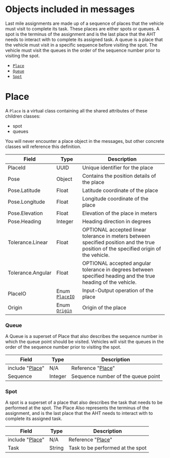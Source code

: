 # Objects included in messages
Last mile assignments are made up of a sequence of places that the vehicle must visit to complete its task.  These places are either spots or queues.  A spot is the terminus of the assignment and is the last place that the AHT needs to interact with to complete its assigned task.  A queue is a place that the vehicle must visit in a specific sequence before visiting the spot.  The vehicle must visit the queues in the order of the sequence number prior to visiting the spot.

- [`Place`](#place)
- [`Queue`](#queue)
- [`Spot`](#spot)


# Place
A `Place` is a virtual class containing all the shared attributes of these children classes:
- spot
- queues

You will never encounter a place object in the messages, but other concrete classes will reference this definition.

| Field         | Type     | Description                                      |
|---------------|----------|--------------------------------------------------|
| PlaceId       | UUID   | Unique identifier for the place            |
| Pose          | Object   | Contains the position details of the place |
| Pose.Latitude | Float    | Latitude coordinate of the place                 |
| Pose.Longitude| Float    | Longitude coordinate of the place                |
| Pose.Elevation| Float    | Elevation of the place in meters                 |
| Pose.Heading  | Integer  | Heading direction in degrees                     |
| Tolerance.Linear | Float | OPTIONAL accepted linear tolerance in meters between specified position and the true position of the specified origin of the vehicle. |
| Tolerance.Angular | Float | OPTIONAL accepted angular tolerance in degrees between specified heading and the true heading of the vehicle.  |
| PlaceIO       |Enum [`PlaceIO`](enum_Place.md#placeio-enumeration)| Input-Output operation of the place     |
| Origin        |Enum [`Origin`](enum_Place.md#origin-enumeration)| Origin of the place                        |

### Queue
A Queue is a superset of Place that also describes the sequence number in which the queue point should be visited. Vehicles will visit the queues in the order of the sequence number prior to visiting the spot.

| Field         | Type     | Description                                      |
|---------------|----------|--------------------------------------------------|
| include "[Place](#Place)" | N/A      | Reference "[Place](#Place)"          |
| Sequence      | Integer  | Sequence number of the queue point                |



### Spot
A spot is a superset of a place that also describes the task that needs to be performed at the spot. The Place Also represents the terminus of the assignment, and is the last place that the AHT needs to interact with to complete its assigned task.

| Field         | Type     | Description                                      |
|---------------|----------|--------------------------------------------------|
| include "[Place](#Place)" | N/A      | Reference "[Place](#Place)"          |
| Task          | String   | Task to be performed at the spot                 |
